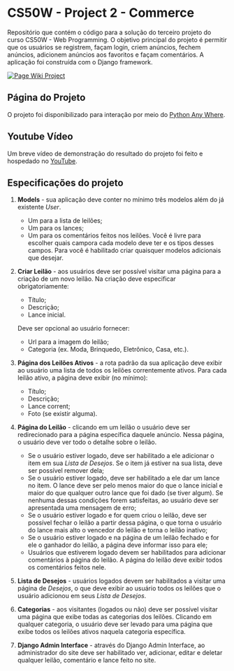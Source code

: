 # CS50W - Project 2 - Commerce

Repositório que contém o código para a solução do terceiro projeto do curso CS50W - Web Programming. O objetivo principal do projeto é permitir que os usuários se registrem, façam login, criem anúncios, fechem anúncios, adicionem anúncios aos favoritos e façam comentários. A aplicação foi construída com o Django framework.

[![Page Wiki Project](https://i.ibb.co/mRK3RVg/Opera-Instant-neo-2023-06-21-153740-vtpasson-pythonanywhere-com.png)](https://youtu.be/W340OK9DEQ8)

## Página do Projeto

O projeto foi disponibilizado para interação por meio do [Python Any Where](https://vtpasson.pythonanywhere.com).

## Youtube Vídeo

Um breve vídeo de demonstração do resultado do projeto foi feito e hospedado no [YouTube](https://youtu.be/W340OK9DEQ8).

## Especificações do projeto

1. **Models** - sua aplicação deve conter no mínimo três modelos além do já existente *User*.
    * Um para a lista de leilões;
    * Um para os lances;
    * Um para os comentários feitos nos leilões.
    Você é livre para escolher quais campora cada modelo deve ter e os tipos desses campos. Para você é habilitado criar quaisquer modelos adicionais que desejar.

2. **Criar Leilão** - aos usuários deve ser possível visitar uma página para a criação de um novo leilão. Na criação deve especificar obrigatoriamente:
    * Título;
    * Descrição;
    * Lance inicial.
      
    Deve ser opcional ao usuário fornecer:
    * Url para a imagem do leilão;
    * Categoria (ex. Moda, Brinquedo, Eletrônico, Casa, etc.).
    
3. **Página dos Leilões Ativos** - a rota padrão da sua aplicação deve exibir ao usuário uma lista de todos os leilões correntemente ativos. Para cada leilão ativo, a página deve exibir (no mínimo): 
    * Título;
    * Descrição;
    * Lance corrent;
    * Foto (se existir alguma).

4. **Página do Leilão** - clicando em um leilão o usuário deve ser redirecionado para a página específica daquele anúncio. Nessa página, o usuário deve ver todo o detalhe sobre o leilão.
    * Se o usuário estiver logado, deve ser habilitado a ele adicionar o item em sua *Lista de Desejos*. Se o item já estiver na sua lista, deve ser possível remover dela;
    * Se o usuário estiver logado, deve ser habilitado a ele dar um lance no item. O lance deve ser pelo menos maior do que o lance inicial e maior do que qualquer outro lance que foi dado (se tiver algum). Se nenhuma dessas condições forem satisfeitas, ao usuário deve ser apresentada uma mensagem de erro;
    * Se o usuário estiver logado e for quem criou o leilão, deve ser possível fechar o leilão a partir dessa página, o que torna o usuário do lance mais alto o vencedor do leilão e torna o leilão inativo;
    * Se o usuário estiver logado e na página de um leilão fechado e for ele o ganhador do leilão, a página deve informar isso para ele;
    * Usuários que estiverem logado devem ser habilitados para adicionar comentários à página do leilão. A página do leilão deve exibir todos os comentários feitos nele.

5. **Lista de Desejos** - usuários logados devem ser habilitados a visitar uma página de *Desejos*, o que deve exibir ao usuário todos os leilões que o usuário adicionou em seus *Lista de Desejos*.

6. **Categorias** - aos visitantes (logados ou não) deve ser possível visitar uma página que exibe todas as categorias dos leilões. Clicando em qualquer categoria, o usuário deve ser levado para uma página que exibe todos os leilões ativos naquela categoria específica.

7. **Django Admin Interface** - através do Django Admin Interface, ao administrador do site deve ser habilitado ver, adicionar, editar e deletar qualquer leilão, comentário e lance feito no site.
